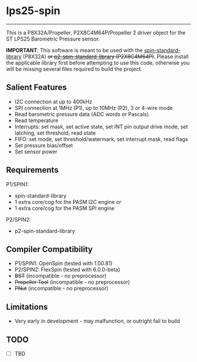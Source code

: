 # lps25-spin 
------------

This is a P8X32A/Propeller, P2X8C4M64P/Propeller 2 driver object for the ST LPS25 Barometric Pressure sensor.

**IMPORTANT**: This software is meant to be used with the [spin-standard-library](https://github.com/avsa242/spin-standard-library) (P8X32A) ~~or [p2-spin-standard-library](https://github.com/avsa242/p2-spin-standard-library) (P2X8C4M64P)~~. Please install the applicable library first before attempting to use this code, otherwise you will be missing several files required to build the project.

## Salient Features

* I2C connection at up to 400kHz
* SPI connection at 1MHz (P1), up to 10MHz (P2), 3 or 4-wire mode
* Read barometric pressure data (ADC words or Pascals)
* Read temperature
* Interrupts: set mask, set active state, set INT pin output drive mode, set latching, set threshold, read state
* FIFO: set mode, set threshold/watermark, set interrupt mask, read flags
* Set pressure bias/offset
* Set sensor power

## Requirements

P1/SPIN1:
* spin-standard-library
* 1 extra core/cog for the PASM I2C engine
*or*
* 1 extra core/cog for the PASM SPI engine

P2/SPIN2:
* p2-spin-standard-library

## Compiler Compatibility

* P1/SPIN1: OpenSpin (tested with 1.00.81)
* P2/SPIN2: FlexSpin (tested with 6.0.0-beta)
* ~~BST~~ (incompatible - no preprocessor)
* ~~Propeller Tool~~ (incompatible - no preprocessor)
* ~~PNut~~ (incompatible - no preprocessor)

## Limitations

* Very early in development - may malfunction, or outright fail to build

## TODO

- [ ] TBD

